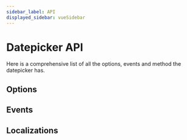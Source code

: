 ```yaml
---
sidebar_label: API
displayed_sidebar: vueSidebar
---
```


# Datepicker API

Here is a comprehensive list of all the options, events and method the datepicker has.

## Options

## Events

## Localizations